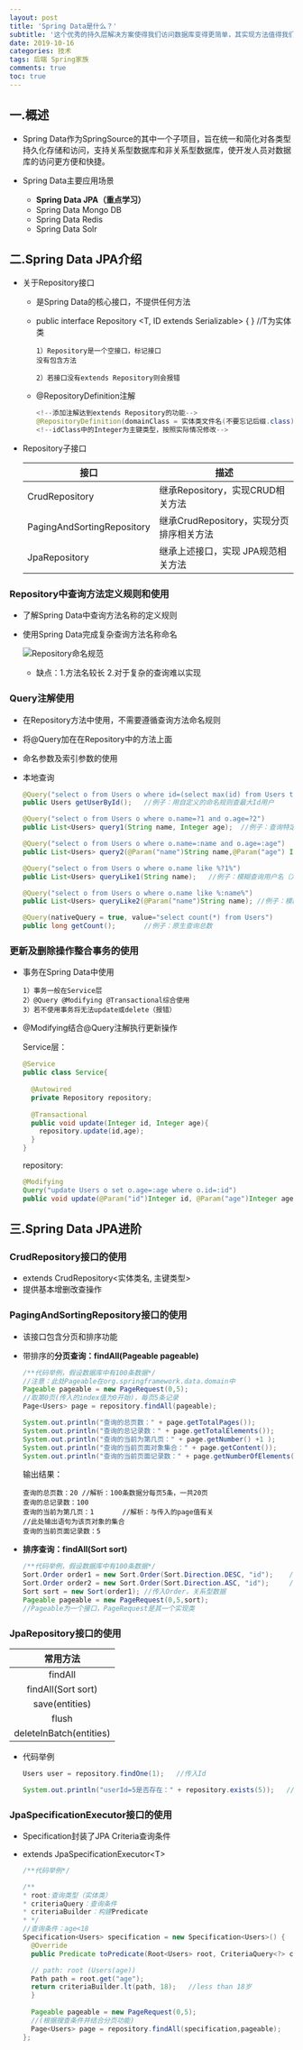 ```yaml
---
layout: post
title: 'Spring Data是什么？'
subtitle: '这个优秀的持久层解决方案使得我们访问数据库变得更简单，其实现方法值得我们去仔细探索'
date: 2019-10-16
categories: 技术
tags: 后端 Spring家族
comments: true
toc: true
---
```




## 一.概述

* Spring Data作为SpringSource的其中一个子项目，旨在统一和简化对各类型持久化存储和访问，支持关系型数据库和非关系型数据库，使开发人员对数据库的访问更方便和快捷。



* Spring Data主要应用场景
  * **Spring Data JPA（重点学习）**
  * Spring Data Mongo DB
  * Spring Data Redis
  * Spring Data Solr




## 二.Spring Data JPA介绍

* 关于Repository接口

  * 是Spring Data的核心接口，不提供任何方法

  * public interface Repository \<T, ID extends Serializable> { }     //T为实体类

    ```
    1）Repository是一个空接口，标记接口
    没有包含方法

    2）若接口没有extends Repository则会报错

    ```

  * @RepositoryDefinition注解

    ~~~ java
    <!--添加注解达到extends Repository的功能-->
    @RepositoryDefinition(domainClass = 实体类文件名(不要忘记后缀.class), idClass = Integer.class)
    <!--idClass中的Integer为主键类型，按照实际情况修改-->
    ~~~



* Repository子接口

  | 接口                         | 描述                          |
  | -------------------------- | --------------------------- |
  | CrudRepository             | 继承Repository，实现CRUD相关方法     |
  | PagingAndSortingRepository | 继承CrudRepository，实现分页排序相关方法 |
  | JpaRepository              | 继承上述接口，实现 JPA规范相关方法         |



### Repository中查询方法定义规则和使用

* 了解Spring Data中查询方法名称的定义规则

* 使用Spring Data完成复杂查询方法名称命名

  ![Repository命名规范](../../../assets/img/Repository命名规范.png)

  

  * 缺点：1.方法名较长      2.对于复杂的查询难以实现



### Query注解使用

* 在Repository方法中使用，不需要遵循查询方法命名规则

* 将@Query加在在Repository中的方法上面

* 命名参数及索引参数的使用

* 本地查询

  ~~~ java
  @Query("select o from Users o where id=(select max(id) from Users tb_name)")
  public Users getUserById();	//例子：用自定义的命名规则查最大Id用户

  @Query("select o from Users o where o.name=?1 and o.age=?2")
  public List<Users> query1(String name, Integer age);	//例子：查询特定名字和年龄的用户(方法1)

  @Query("select o from Users o where o.name=:name and o.age=:age")
  public List<Users> query2(@Param("name")String name,@Param("age") Integer age);	//例子：查询特定名字和年龄的用户(方法2)

  @Query("select o from Users o where o.name like %?1%")
  public List<Users> queryLike1(String name);	//例子：模糊查询用户名（方法1）

  @Query("select o from Users o where o.name like %:name%")
  public List<Users> queryLike2(@Param("name")String name);	//例子：模糊查询用户名（方法2）

  @Query(nativeQuery = true, value="select count(*) from Users")
  public long getCount();		//例子：原生查询总数
  ~~~

  

### 更新及删除操作整合事务的使用

* 事务在Spring Data中使用

  ~~~ 
  1）事务一般在Service层
  2）@Query @Modifying @Transactional综合使用
  3）若不使用事务将无法update或delete（报错）
  ~~~

* @Modifying结合@Query注解执行更新操作

  Service层：

  ~~~ java
  @Service
  public class Service{
    
    @Autowired
    private Repository repository;
    
    @Transactional
    public void update(Integer id, Integer age){
      repository.update(id,age);
    }
  }
  ~~~

  repository:

  ~~~ java
  @Modifying
  Query("update Users o set o.age=:age where o.id=:id")
  public void update(@Param("id")Integer id, @Param("age")Integer age);
  ~~~




## 三.Spring Data JPA进阶

### CrudRepository接口的使用

* extends CrudRepository<实体类名, 主键类型>
* 提供基本增删改查操作



### PagingAndSortingRepository接口的使用

* 该接口包含分页和排序功能

* 带排序的**分页查询：findAll(Pageable pageable)**

  ~~~ java
  /**代码举例，假设数据库中有100条数据*/
  //注意：此处Pageable在org.springframework.data.domain中
  Pageable pageable = new PageRequest(0,5);
  //取第0页(传入的index值为0开始)，每页5条记录
  Page<Users> page = repository.findAll(pageable);

  System.out.println("查询的总页数：" + page.getTotalPages());
  System.out.println("查询的总记录数：" + page.getTotalElements());
  System.out.println("查询的当前为第几页：" + page.getNumber() +1 );
  System.out.println("查询的当前页面对象集合：" + page.getContent());
  System.out.println("查询的当前页面记录数：" + page.getNumberOfElements());
  ~~~

  输出结果：

  ~~~ 
  查询的总页数：20	//解析：100条数据分每页5条，一共20页
  查询的总记录数：100
  查询的当前为第几页：1		//解析：与传入的page值有关
  //此处输出语句为该页对象的集合
  查询的当前页面记录数：5

  ~~~

* **排序查询：findAll(Sort sort)**

  ~~~java
  /**代码举例，假设数据库中有100条数据*/
  Sort.Order order1 = new Sort.Order(Sort.Direction.DESC, "id"); 	//Id降序排列
  Sort.Order order2 = new Sort.Order(Sort.Direction.ASC, "id"); 	//Id升序排列
  Sort sort = new Sort(order1);	//传入Order，关系型数据
  Pageable pageable = new PageRequest(0,5,sort);
  //Pageable为一个接口，PageRequest是其一个实现类

  ~~~

  

### JpaRepository接口的使用

|          常用方法           |
| :---------------------: |
|         findAll         |
|   findAll(Sort sort)    |
|     save(entities)      |
|          flush          |
| deleteInBatch(entities) |

* 代码举例

  ~~~java
  Users user = repository.findOne(1);	//传入Id

  System.out.println("userId=5是否存在：" + repository.exists(5));	//判断id是否存在

  ~~~

  

### JpaSpecificationExecutor接口的使用

* Specification封装了JPA Criteria查询条件

* extends  JpaSpecificationExecutor\<T>

  ~~~ java
  /**代码举例*/

  /**
  * root:查询类型（实体类）
  * criteriaQuery：查询条件
  * criteriaBuilder：构建Predicate
  * */
  //查询条件：age<18
  Specification<Users> specification = new Specification<Users>() {
  	@Override
  	public Predicate toPredicate(Root<Users> root, CriteriaQuery<?> criteriaQuery, CriteriaBuilder criteriaBuilder) {

  	// path: root (Users(age))
  	Path path = root.get("age");
  	return criteriaBuilder.lt(path, 18);   //less than 18岁
  	}
  	
  	Pageable pageable = new PageRequest(0,5);
  	//(根据搜查条件并结合分页功能)
  	Page<Users> page = repository.findAll(specification,pageable);
  };

  ~~~


